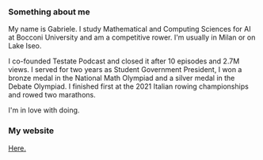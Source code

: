 ### Something about me
My name is Gabriele. I study Mathematical and Computing Sciences for AI at Bocconi University and am a competitive rower. I'm usually in Milan or on Lake Iseo.

I co-founded Testate Podcast and closed it after 10 episodes and 2.7M views.
I served for two years as Student Government President, I won a bronze medal in the National Math Olympiad and a silver medal in the Debate Olympiad.
I finished first at the 2021 Italian rowing championships and rowed two marathons.

I'm in love with doing.

### My website
[Here.](https://gabrielebettineschi.com/)
